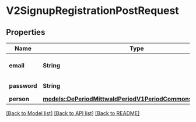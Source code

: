 # V2SignupRegistrationPostRequest

## Properties

Name | Type | Description | Notes
------------ | ------------- | ------------- | -------------
**email** | **String** | The users email address | 
**password** | **String** | The users password. | 
**person** | [**models::DePeriodMittwaldPeriodV1PeriodCommonsPeriodPerson**](de.mittwald.v1.commons.Person.md) |  | 

[[Back to Model list]](../README.md#documentation-for-models) [[Back to API list]](../README.md#documentation-for-api-endpoints) [[Back to README]](../README.md)


